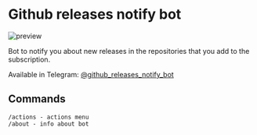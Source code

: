 # Github releases notify bot

![preview](https://user-images.githubusercontent.com/4976306/30619440-156248a2-9da8-11e7-9bea-202664b8f329.png)

Bot to notify you about new releases in the repositories that you add to the subscription.

Available in Telegram: [@github_releases_notify_bot](https://telegram.me/github_releases_notify_bot)

## Commands
```
/actions - actions menu
/about - info about bot
```
